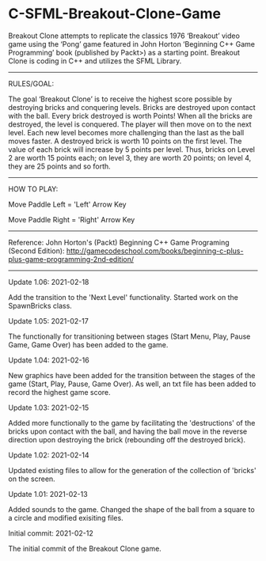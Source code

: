 # C-SFML-Breakout-Clone-Game
Breakout Clone attempts to replicate the classics 1976 ‘Breakout’ video game using the ‘Pong’ game featured in John Horton ‘Beginning C++ Game Programming’ book (published by Packt>) as a starting point.  Breakout Clone is coding in C++ and utilizes the SFML Library.

-----------------

RULES/GOAL:

The goal ‘Breakout Clone’ is to receive the highest score possible by destroying bricks and conquering levels. Bricks are destroyed upon contact with the ball. Every brick destroyed is worth Points! When all the bricks are destroyed, the level is conquered. The player will then move on to the next level. Each new level becomes more challenging than the last as the ball moves faster.
A destroyed brick is worth 10 points on the first level. The value of each brick will increase by 5 points per level. Thus, bricks on Level 2 are worth 15 points each; on level 3, they are worth 20 points; on level 4, they are 25 points and so forth.

----------------------

HOW TO PLAY:

Move Paddle Left = 'Left' Arrow Key

Move Paddle Right = 'Right' Arrow Key

---------------------

Reference:
John Horton's (Packt) Beginning C++ Game Programing (Second Edition):
http://gamecodeschool.com/books/beginning-c-plus-plus-game-programming-2nd-edition/


----------------------


Update 1.06: 2021-02-18

Add the transition to the 'Next Level' functionality.  Started work on the SpawnBricks class.


Update 1.05: 2021-02-17

The functionally for transitioning between stages (Start Menu, Play, Pause Game, Game Over) has been added to the game. 


Update 1.04: 2021-02-16

New graphics have been added for the transition between the stages of the game (Start, Play, Pause, Game Over).  As well, an txt file has been added to record the highest game score.

Update 1.03: 2021-02-15

Added more functionally to the game by facilitating the 'destructions' of the bricks upon contact with the ball, and having the ball move in the reverse direction  upon destroying the brick (rebounding off the destroyed brick).


Update 1.02: 2021-02-14

Updated existing files to allow for the generation of the collection of 'bricks' on the screen.


Update 1.01: 2021-02-13

Added sounds to the game.  Changed the shape of the ball from a square to a circle and modified exisiting files.

Initial commit: 2021-02-12

The initial commit of the Breakout Clone game.

